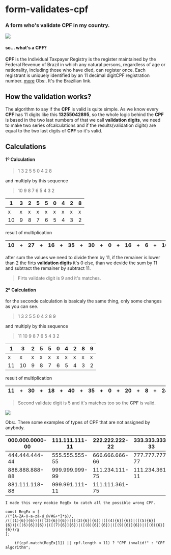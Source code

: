 # form-validates-cpf
### A form who's validate **CPF** in my country.

<img src="https://i.imgur.com/Hu8Uhsa.png"></img>

   #### so... what's a **CPF**? 

   **CPF** is the Individual Taxpayer Registry is the register 
    maintained by the Federal Revenue of Brazil in which
    any natural persons, regardless of age or nationality,
    including those who have died, can register once. Each
    registrant is uniquely identified by an 11 decimal 
    digitCPF registration number.  [more](https://pt.wikipedia.org/wiki/Cadastro_de_pessoas_f%C3%ADsicas) Obs:. It's the Brazilian link.
    
    
## How the validation works?

  The algorithm to say if the **CPF** is valid is quite simple. As we know every **CPF** has 11 
  digits like this **13255042895**, so the whole logic behind the **CPF** is based in the two 
  last numbers of that we call **validation digits**, we need to make two series ofcalculations 
  and if the results(validation digits) are equal to the two last digits of **CPF** so it's valid.
  
  
## Calculations
 
  #### 1º Calculation 
  
 > 1 3 2 5 5 0 4 2 8 
 
and multiply by this sequence
 
> 10 9 8 7 6 5 4 3 2 

| 1 | 3 | 2 | 5 | 5 | 0 | 4 | 2 | 8 |
| - | - | - | - | - | - | - | - | - |
| x | x | x | x | x | x | x | x | x |
| 10 | 9 | 8 | 7 | 6 | 5 | 4 | 3 |2 |

result of multiplication 

| 10 | + | 27 | + | 16 | + | 35 | + | 30 | + | 0 | + | 16 | + | 6 | + | 16 | = | 156 |
| -- | -- | -- | -- | -- | -- | -- | -- | -- | -- | -- | -- | -- | -- | -- | -- | -- | -- | -- |

after sum the values we need to divide them 
by 11, if the remainer is lower than 2 the firts 
**validation digits** it's 0 else, than we devide 
the sum by 11 and subtract the remainer by subtract 11.
   
>Firts validate digit is 9 and it's matches.

  #### 2º Calculation 
 for the seconde calculation is basicaly 
 the same thing, only some changes as you can see.
    
 > 1 3 2 5 5 0 4 2 8 9
 
 and multiply by this sequence
 
> 11 10 9 8 7 6 5 4 3 2 

| 1 | 3 | 2 | 5 | 5 | 0 | 4 | 2 | 8 | 9 |
| - | - | - | - | - | - | - | - | - | - |
| x | x | x | x | x | x | x | x | x | x |
| 11 | 10 | 9 | 8 | 7 | 6 | 5 | 4 | 3 | 2 |

result of multiplication 

| 11 | + | 30 | + | 18 | + | 40 | + | 35 | + | 0 | + | 20 | + | 8 | + | 24 | + | 18 | = | 204 |
| -- | -- | -- | -- | -- | -- | -- | -- | -- | -- | -- | -- | -- | -- | -- | -- | -- | -- | -- | --| --|

>Second validate digit is 5 and it's matches too so the **CPF** is valid.

<img src="https://i.imgur.com/MFu7w1U.png"></img>

Obs:. There some examples of types of CPF that are not assigned by anybody.

|000.000.0000-00|111.111.111-11|222.222.222-22|333.333.333-33|
|-|-|-|-|
|444.444.444-44|555.555.555-55|666.666.666-66|777.777.777-77|
|888.888.888-88|999.999.999-99|111.234.111-75|111.234.361-11|
|881.111.118-88|999.991.111-11|111.111.361-75||

```
I made this very noobie RegEx to catch all the possible wrong CPF.

const RegEx = [
/(^[A-ZÀ-Ú-a-zà-ú_@/#&+*]*$)/,
/([(1){6}]{6})|([(2){6}]{6})|([(3){6}]{6})|([(4){6}]{6})|([(5){6}]{6})|([(6){6}]{6})|([(7){6}]{6})|([(8){6}]{6})|([(9){6}]{6})|([(0){6}]{6})/g
];

    if(cpf.match(RegEx[1]) || cpf.length < 11) ? "CPF invalid!" : "CPF algorithm";

```

